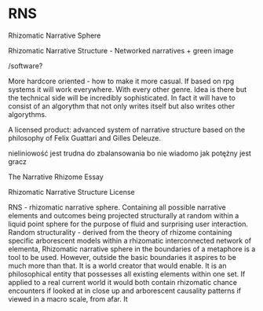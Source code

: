 # RNS
Rhizomatic Narrative Sphere 

Rhizomatic Narrative Structure - Networked narratives + green image

/software? 

More hardcore oriented - how to make it more casual. If based on rpg systems it will work everywhere. With every other genre. Idea is there but the technical side will be incredibly sophisticated. In fact it will have to consist of an algorythm that not only writes itself but also writes other algorythms.

A licensed product: advanced system of narrative structure based on the philosophy of Felix Guattari and Gilles Deleuze.

nieliniowość jest trudna do zbalansowania bo nie wiadomo jak potężny jest gracz

The Narrative Rhizome Essay 

Rhizomatic Narrative Structure License

RNS - rhizomatic narrative sphere. Containing all possible narrative
elements and outcomes being projected structurally at random within a
liquid point sphere for the purpose of fluid and surprising user interaction.
Random structurality - derived from the theory of rhizome containing
specific arborescent models within a rhizomatic interconnected network of
elementa,
Rhizomatic narrative sphere in the boundaries of a metaphore is a tool to be
used. However, outside the basic boundaries it aspires to be much more than
that. It is a world creator that would enable. It is an philosophical entity that
possesses all existing elements within one set. If applied to a real current world
it would both contain rhizomatic chance encounters if looked at in close up
and arborescent causality patterns if viewed in a macro scale, from afar. It 
